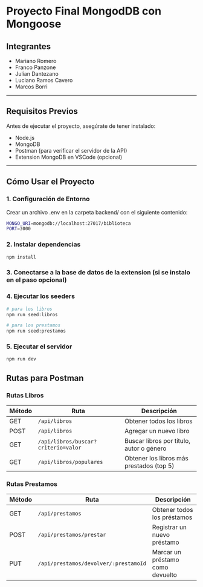# Proyecto Final MongodDB con Mongoose

## Integrantes

- Mariano Romero  
- Franco Panzone  
- Julian Dantezano  
- Luciano Ramos Cavero  
- Marcos Borri  

---

##  Requisitos Previos

Antes de ejecutar el proyecto, asegúrate de tener instalado:

- Node.js
- MongoDB
- Postman (para verificar el servidor de la API)
- Extension MongoDB en VSCode (opcional)

---

##  Cómo Usar el Proyecto

### 1. Configuración de Entorno

Crear un archivo .env en la carpeta backend/ con el siguiente contenido:

```bash
MONGO_URI=mongodb://localhost:27017/biblioteca
PORT=3000
```

### 2. Instalar dependencias

```bash
npm install
```

### 3. Conectarse a la base de datos de la extension (si se instalo en el paso opcional)

### 4. Ejecutar los seeders

```bash
# para los libros
npm run seed:libros

# para los prestamos
npm run seed:prestamos
```

### 5. Ejecutar el servidor

```bash
npm run dev
```

## Rutas para Postman

### Rutas Libros

| Método | Ruta                                  | Descripción                                              |
|--------|---------------------------------------|----------------------------------------------------------|
| GET    | `/api/libros`                         | Obtener todos los libros                                |
| POST   | `/api/libros`                         | Agregar un nuevo libro                                  |
| GET    | `/api/libros/buscar?criterio=valor`   | Buscar libros por título, autor o género                |
| GET    | `/api/libros/populares`               | Obtener los libros más prestados (top 5)                |

### Rutas Prestamos

| Método | Ruta                                          | Descripción                                 |
|--------|-----------------------------------------------|---------------------------------------------|
| GET    | `/api/prestamos`                              | Obtener todos los préstamos                 |
| POST   | `/api/prestamos/prestar`                      | Registrar un nuevo préstamo                 |
| PUT    | `/api/prestamos/devolver/:prestamoId`         | Marcar un préstamo como devuelto            |
